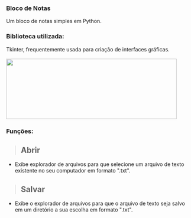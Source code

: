 ### Bloco de Notas
Um bloco de notas simples em Python.

### Biblioteca utilizada:
Tkinter, frequentemente usada para criação de interfaces gráficas.
<br></br><img src="https://cdn.discordapp.com/attachments/1017542960893673481/1090495698853707776/Python.png" height="163" width="461">

### Funções:
> <h2>Abrir</h2>
- Exibe explorador de arquivos para que selecione um arquivo de texto existente no seu computador em formato ".txt".

> <h2>Salvar</h2>
- Exibe o explorador de arquivos para que o arquivo de texto seja salvo em um diretório a sua escolha em formato ".txt".
